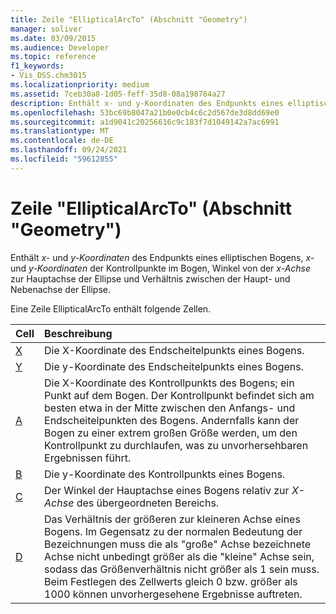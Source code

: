 ```yaml
---
title: Zeile "EllipticalArcTo" (Abschnitt "Geometry")
manager: soliver
ms.date: 03/09/2015
ms.audience: Developer
ms.topic: reference
f1_keywords:
- Vis_DSS.chm3015
ms.localizationpriority: medium
ms.assetid: 7ceb30a8-1d05-feff-35d8-08a198784a27
description: Enthält x- und y-Koordinaten des Endpunkts eines elliptischen Bogens, x- und y-Koordinaten der Kontrollpunkte im Bogen, Winkel von der x-Achse zur Hauptachse der Ellipse und Verhältnis zwischen der Haupt- und Nebenachse der Ellipse.
ms.openlocfilehash: 53bc69b8047a21b0e0cb4c6c2d567de3d8dd69e0
ms.sourcegitcommit: a1d9041c20256616c9c183f7d1049142a7ac6991
ms.translationtype: MT
ms.contentlocale: de-DE
ms.lasthandoff: 09/24/2021
ms.locfileid: "59612855"
---
```

# <a name="ellipticalarcto-row-geometry-section"></a>Zeile "EllipticalArcTo" (Abschnitt "Geometry")

Enthält  *x-*  und  *y-Koordinaten*  des Endpunkts eines elliptischen Bogens,  *x-*  und  *y-Koordinaten*  der Kontrollpunkte im Bogen, Winkel von der  *x-Achse*  zur Hauptachse der Ellipse und Verhältnis zwischen der Haupt- und Nebenachse der Ellipse. 
  
Eine Zeile EllipticalArcTo enthält folgende Zellen.
  
|**Cell**|**Beschreibung**|
|:-----|:-----|
|[X](x-cell-geometry-section.md) <br/> |Die  X-Koordinate des Endscheitelpunkts eines Bogens.  <br/> |
|[Y](y-cell-geometry-section.md) <br/> |Die  y-Koordinate des Endscheitelpunkts eines Bogens.  <br/> |
|[A](a-cell-geometry-section.md) <br/> |Die  X-Koordinate des Kontrollpunkts des Bogens; ein Punkt auf dem Bogen. Der Kontrollpunkt befindet sich am besten etwa in der Mitte zwischen den Anfangs- und Endscheitelpunkten des Bogens. Andernfalls kann der Bogen zu einer extrem großen Größe werden, um den Kontrollpunkt zu durchlaufen, was zu unvorhersehbaren Ergebnissen führt.  <br/> |
|[B](b-cell-geometry-section.md) <br/> |Die  y-Koordinate des Kontrollpunkts eines Bogens.  <br/> |
|[C](c-cell-geometry-section.md) <br/> |Der Winkel der Hauptachse eines Bogens relativ zur  *X-Achse*  des übergeordneten Bereichs.  <br/> |
|[D](d-cell-geometry-section.md) <br/> |Das Verhältnis der größeren zur kleineren Achse eines Bogens. Im Gegensatz zu der normalen Bedeutung der Bezeichnungen muss die als "große" Achse bezeichnete Achse nicht unbedingt größer als die "kleine" Achse sein, sodass das Größenverhältnis nicht größer als 1 sein muss. Beim Festlegen des Zellwerts gleich 0 bzw. größer als 1000 können unvorhergesehene Ergebnisse auftreten.  <br/> |
   

